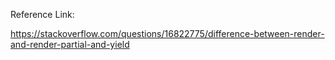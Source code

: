 Reference Link:

https://stackoverflow.com/questions/16822775/difference-between-render-and-render-partial-and-yield
